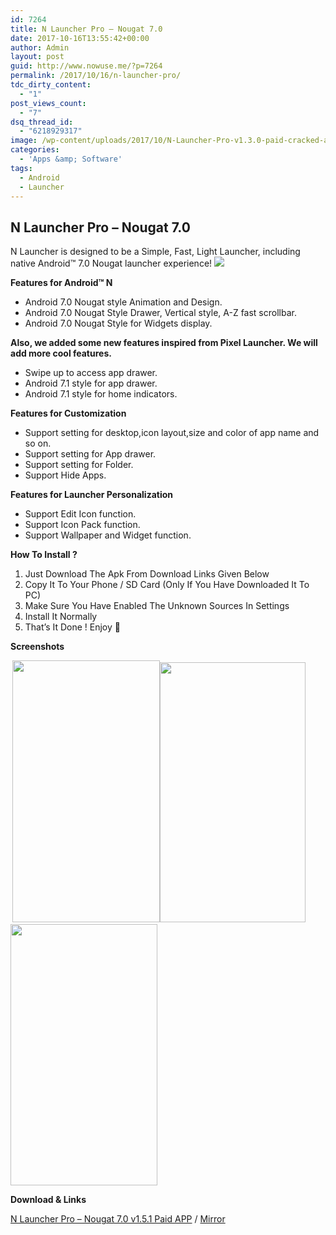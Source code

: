```yaml
---
id: 7264
title: N Launcher Pro – Nougat 7.0
date: 2017-10-16T13:55:42+00:00
author: Admin
layout: post
guid: http://www.nowuse.me/?p=7264
permalink: /2017/10/16/n-launcher-pro/
tdc_dirty_content:
  - "1"
post_views_count:
  - "7"
dsq_thread_id:
  - "6218929317"
image: /wp-content/uploads/2017/10/N-Launcher-Pro-v1.3.0-paid-cracked-apk-Nougat-7.0-latest-1.jpg
categories:
  - 'Apps &amp; Software'
tags:
  - Android
  - Launcher
---
```

<h2><strong>N Launcher Pro – Nougat 7.0</strong></h2>
N Launcher is designed to be a Simple, Fast, Light Launcher, including native Android™ 7.0 Nougat launcher experience!

<img class="aligncenter" src="https://i0.wp.com/onhax.me/wp-content/uploads/2017/02/download.png?resize=225%2C225&amp;ssl=1" />

<b>Features for Android™ N</b>
<ul>
 	<li>Android 7.0 Nougat style Animation and Design.</li>
 	<li>Android 7.0 Nougat Style Drawer, Vertical style, A-Z fast scrollbar.</li>
 	<li>Android 7.0 Nougat Style for Widgets display.</li>
</ul>
<b>Also, we added some new features inspired from Pixel Launcher. We will add more cool features.</b>
<ul>
 	<li>Swipe up to access app drawer.</li>
 	<li>Android 7.1 style for app drawer.</li>
 	<li>Android 7.1 style for home indicators.</li>
</ul>
<b>Features for Customization</b>
<ul>
 	<li>Support setting for desktop,icon layout,size and color of app name and so on.</li>
 	<li>Support setting for App drawer.</li>
 	<li>Support setting for Folder.</li>
 	<li>Support Hide Apps.
<b></b></li>
</ul>
<b>Features for Launcher Personalization</b>
<ul>
 	<li>Support Edit Icon function.</li>
 	<li>Support Icon Pack function.</li>
 	<li>Support Wallpaper and Widget function.</li>
</ul>
<strong>How To Install ?</strong>
<ol>
 	<li>Just Download The Apk From Download Links Given Below</li>
 	<li>Copy It To Your Phone / SD Card (Only If You Have Downloaded It To PC)</li>
 	<li>Make Sure You Have Enabled The Unknown Sources In Settings</li>
 	<li>Install It Normally</li>
 	<li>That’s It Done ! Enjoy 🙂</li>
</ol>
<b>Screenshots</b>

<strong> <img class="wp-image-147067 size-full aligncenter" src="https://i2.wp.com/onhax.me/wp-content/uploads/2017/02/2017-02-14_9-25-13.jpg?resize=236%2C419&amp;ssl=1" width="236" height="419" /><img class="wp-image-147068 size-full aligncenter" src="https://i1.wp.com/onhax.me/wp-content/uploads/2017/02/2017-02-14_9-25-36.jpg?resize=233%2C416&amp;ssl=1" width="233" height="416" /><img class="wp-image-147069 size-full aligncenter" src="https://i1.wp.com/onhax.me/wp-content/uploads/2017/02/2017-02-14_9-26-04.jpg?resize=235%2C418&amp;ssl=1" width="235" height="418" /></strong>

<strong>Download &amp; Links </strong>

<a href="https://uplod.ws/tbn3m9u2kl23" target="_blank" rel="noopener">N Launcher Pro – Nougat 7.0 v1.5.1 Paid APP</a> / <a href="https://dailyuploads.net/9k6j5hucweij" target="_blank" rel="noopener">Mirror</a>